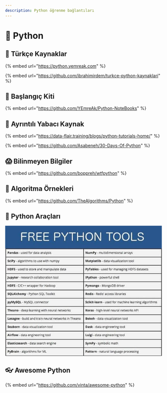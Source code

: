 ```yaml
---
description: Python öğrenme bağlantıları
---
```


# 🐍 Python

## 🚀 Türkçe Kaynaklar

{% embed url="https://python.yemreak.com" %}

{% embed url="https://github.com/ibrahimirdem/turkce-python-kaynaklari" %}

## 🧰 Başlangıç Kiti

{% embed url="https://github.com/YEmreAk/Python-NoteBooks" %}

## 🌟 Ayrıntılı Yabacı Kaynak

{% embed url="https://data-flair.training/blogs/python-tutorials-home/" %}

{% embed url="https://github.com/Asabeneh/30-Days-Of-Python" %}

## 😱 Bilinmeyen Bilgiler

{% embed url="https://github.com/boppreh/wtfpython" %}

## 🧮 Algoritma Örnekleri

{% embed url="https://github.com/TheAlgorithms/Python" %}

## 🧰 Python Araçları

![](../.gitbook/assets/python_tools.png)

## 👓 Awesome Python

{% embed url="https://github.com/vinta/awesome-python" %}

